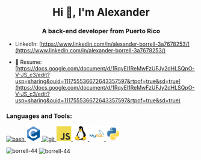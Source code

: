 <h1 align="center">Hi 👋, I'm Alexander</h1>
<h3 align="center">A back-end developer from Puerto Rico</h3>

- LinkedIn: [https://www.linkedin.com/in/alexander-borrell-3a7678253/](https://www.linkedin.com/in/alexander-borrell-3a7678253/)

- 📄 Resume: [https://docs.google.com/document/d/1RqyEl1ReMwFzUFJy2dHLSQpO-V-JS_c3/edit?usp=sharing&ouid=111755536672643357597&rtpof=true&sd=true](https://docs.google.com/document/d/1RqyEl1ReMwFzUFJy2dHLSQpO-V-JS_c3/edit?usp=sharing&ouid=111755536672643357597&rtpof=true&sd=true)

<p align="left">
</p>

<h3 align="left">Languages and Tools:</h3>
<p align="left"> <a href="https://www.gnu.org/software/bash/" target="_blank" rel="noreferrer"> <img src="https://www.vectorlogo.zone/logos/gnu_bash/gnu_bash-icon.svg" alt="bash" width="40" height="40"/> </a> <a href="https://www.cprogramming.com/" target="_blank" rel="noreferrer"> <img src="https://raw.githubusercontent.com/devicons/devicon/master/icons/c/c-original.svg" alt="c" width="40" height="40"/> </a> <a href="https://git-scm.com/" target="_blank" rel="noreferrer"> <img src="https://www.vectorlogo.zone/logos/git-scm/git-scm-icon.svg" alt="git" width="40" height="40"/> </a> <a href="https://developer.mozilla.org/en-US/docs/Web/JavaScript" target="_blank" rel="noreferrer"> <img src="https://raw.githubusercontent.com/devicons/devicon/master/icons/javascript/javascript-original.svg" alt="javascript" width="40" height="40"/> </a> <a href="https://www.linux.org/" target="_blank" rel="noreferrer"> <img src="https://raw.githubusercontent.com/devicons/devicon/master/icons/linux/linux-original.svg" alt="linux" width="40" height="40"/> </a> <a href="https://www.mysql.com/" target="_blank" rel="noreferrer"> <img src="https://raw.githubusercontent.com/devicons/devicon/master/icons/mysql/mysql-original-wordmark.svg" alt="mysql" width="40" height="40"/> </a> <a href="https://www.python.org" target="_blank" rel="noreferrer"> <img src="https://raw.githubusercontent.com/devicons/devicon/master/icons/python/python-original.svg" alt="python" width="40" height="40"/> </a> </p>

<p><img align="left" src="https://github-readme-stats.vercel.app/api/top-langs?username=borrell-44&show_icons=true&theme=dark&locale=en&layout=compact" alt="borrell-44" /></p>

<p>&nbsp;<img align="center" src="https://github-readme-stats.vercel.app/api?username=borrell-44&show_icons=true&theme=dark&locale=en" alt="borrell-44" /></p>


